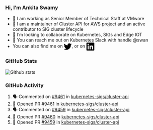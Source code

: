### Hi, I’m Ankita Swamy

- 💼 I am working as Senior Member of Technical Staff at VMware
- 👀 I am a maintainer of Cluster API for AWS project and an active contributor to SIG cluster lifecycle
- 💞️ I’m looking to collaborate on Kubernetes, SIGs and Edge IOT
- 💬 You can reach me out on Kubernetes Slack with handle @swan
- You can also find me on <a href="https://twitter.com/SwamyAnkita" target="blank"><img align="center" src="https://raw.githubusercontent.com/Ankitasw/Ankitasw/master/svg/twitter.svg" alt="Ankitasw" height="25" width="25" color="#1DA1f2" /></a>, or on <a href="https://www.linkedin.com/in/Ankitaswamy/" target="blank"><img align="center" src="https://raw.githubusercontent.com/Ankitasw/Ankitasw/master/svg/linkedin.svg" alt="Ankitasw" height="25" width="25" /></a>

### GitHub Stats
![Github stats](https://github-readme-stats.vercel.app/api?username=Ankitasw&count_private=true&show_icons=true&theme=tokyonight)

### GitHub Activity 
<!--START_SECTION:activity-->
1. 🗣 Commented on [#9461](https://github.com/kubernetes-sigs/cluster-api/pull/9461#issuecomment-1725566470) in [kubernetes-sigs/cluster-api](https://github.com/kubernetes-sigs/cluster-api)
2. 💪 Opened PR [#9461](https://github.com/kubernetes-sigs/cluster-api/pull/9461) in [kubernetes-sigs/cluster-api](https://github.com/kubernetes-sigs/cluster-api)
3. 🗣 Commented on [#9459](https://github.com/kubernetes-sigs/cluster-api/pull/9459#issuecomment-1725337138) in [kubernetes-sigs/cluster-api](https://github.com/kubernetes-sigs/cluster-api)
4. 💪 Opened PR [#9460](https://github.com/kubernetes-sigs/cluster-api/pull/9460) in [kubernetes-sigs/cluster-api](https://github.com/kubernetes-sigs/cluster-api)
5. 💪 Opened PR [#9459](https://github.com/kubernetes-sigs/cluster-api/pull/9459) in [kubernetes-sigs/cluster-api](https://github.com/kubernetes-sigs/cluster-api)
<!--END_SECTION:activity-->
